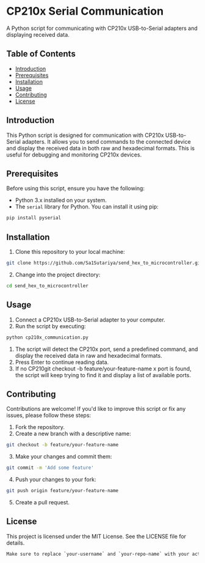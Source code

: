 # CP210x Serial Communication

A Python script for communicating with CP210x USB-to-Serial adapters and displaying received data.

## Table of Contents

- [Introduction](#introduction)
- [Prerequisites](#prerequisites)
- [Installation](#installation)
- [Usage](#usage)
- [Contributing](#contributing)
- [License](#license)

## Introduction

This Python script is designed for communication with CP210x USB-to-Serial adapters. It allows you to send commands to the connected device and display the received data in both raw and hexadecimal formats. This is useful for debugging and monitoring CP210x devices.

## Prerequisites

Before using this script, ensure you have the following:

- Python 3.x installed on your system.
- The `serial` library for Python. You can install it using pip:

```bash
pip install pyserial
```

## Installation

1. Clone this repository to your local machine:

```bash
git clone https://github.com/Sa1Sutariya/send_hex_to_microcontroller.git
```

2. Change into the project directory:
```bash
cd send_hex_to_microcontroller
```

## Usage

1. Connect a CP210x USB-to-Serial adapter to your computer.
2. Run the script by executing:

```bash
python cp210x_communication.py
```

1. The script will detect the CP210x port, send a predefined command, and display the received data in raw and hexadecimal formats.
2. Press Enter to continue reading data.
3. If no CP210git checkout -b feature/your-feature-name
x port is found, the script will keep trying to find it and display a list of available ports.

## Contributing

Contributions are welcome! If you'd like to improve this script or fix any issues, please follow these steps:
1. Fork the repository.
2. Create a new branch with a descriptive name:

```bash
git checkout -b feature/your-feature-name
```
3. Make your changes and commit them:
   
```bash
git commit -m 'Add some feature'
```
4. Push your changes to your fork:

```bash
git push origin feature/your-feature-name
```

5. Create a pull request.

## License

This project is licensed under the MIT License. See the LICENSE file for details.


```css
Make sure to replace `your-username` and `your-repo-name` with your actual GitHub username and repository name. Also, ensure you have a `LICENSE` file in your repository if you want to use the MIT License, or update the license section accordingly.
```
